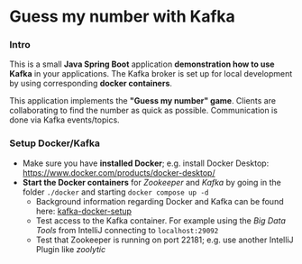 # Guess my number with Kafka

### Intro

This is a small **Java Spring Boot** application **demonstration how to use Kafka** in your applications. 
The Kafka broker is set up for local development by using corresponding **docker containers**.

This application implements the **"Guess my number" game**. 
Clients are collaborating to find the number as quick as possible. Communication is done via Kafka events/topics.

### Setup Docker/Kafka

 * Make sure you have **installed Docker**; e.g. install Docker Desktop: https://www.docker.com/products/docker-desktop/
 * **Start the Docker containers** for *Zookeeper* and *Kafka*  by going in the folder `./docker` and starting `docker compose up -d` 
   * Background information regarding Docker and Kafka can be found here: [kafka-docker-setup](https://www.baeldung.com/ops/kafka-docker-setup)
   * Test access to the Kafka container. For example using the *Big Data Tools* from IntelliJ connecting to `localhost:29092`
   * Test that Zookeeper is running on port 22181; e.g. use another IntelliJ Plugin like *zoolytic*
